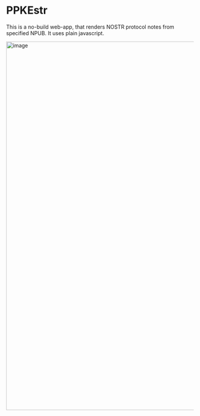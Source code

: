 # PPKEstr
This is a no-build web-app, that renders NOSTR protocol notes from specified NPUB. It uses plain javascript.

<img width="991" alt="image" src="https://github.com/user-attachments/assets/a6cff3d7-ffdc-40a2-8cd0-1deb813b507b">
